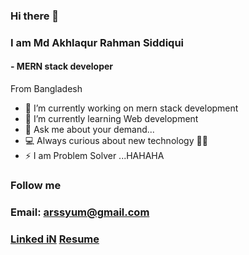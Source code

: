 ### Hi there 👋
### I am Md Akhlaqur Rahman Siddiqui 
#### - MERN stack developer
From Bangladesh 

- 🔭 I’m currently working on mern stack development
- 🌱 I’m currently learning Web development
- 💬 Ask me about your demand...
- 💻 Always curious about new technology 🤩🤩
- ⚡ I am  Problem Solver ...HAHAHA

### Follow me
### Email:  arssyum@gmail.com

### [Linked iN]( https://www.linkedin.com/in/md-akhlaqur-rahman-siddiqui-syum-832510139/)   [Resume](https://drive.google.com/file/d/1FPIYhHIiRcaNveCSeq_9dkWounDoORMO/view?usp=sharing)






